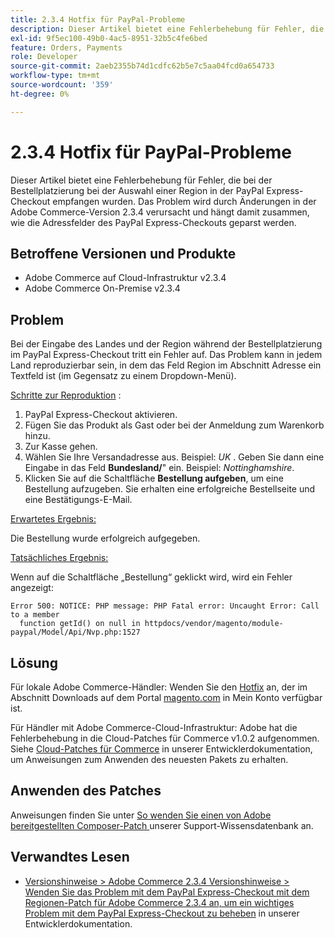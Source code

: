 ```yaml
---
title: 2.3.4 Hotfix für PayPal-Probleme
description: Dieser Artikel bietet eine Fehlerbehebung für Fehler, die bei der Bestellplatzierung bei der Auswahl einer Region in der PayPal Express-Checkout empfangen wurden. Das Problem wird durch Änderungen in der Adobe Commerce-Version 2.3.4 verursacht und hängt damit zusammen, wie die Adressfelder des PayPal Express-Checkouts geparst werden.
exl-id: 9f5ec100-49b0-4ac5-8951-32b5c4fe6bed
feature: Orders, Payments
role: Developer
source-git-commit: 2aeb2355b74d1cdfc62b5e7c5aa04fcd0a654733
workflow-type: tm+mt
source-wordcount: '359'
ht-degree: 0%

---
```


# 2.3.4 Hotfix für PayPal-Probleme

Dieser Artikel bietet eine Fehlerbehebung für Fehler, die bei der Bestellplatzierung bei der Auswahl einer Region in der PayPal Express-Checkout empfangen wurden. Das Problem wird durch Änderungen in der Adobe Commerce-Version 2.3.4 verursacht und hängt damit zusammen, wie die Adressfelder des PayPal Express-Checkouts geparst werden.

## Betroffene Versionen und Produkte

* Adobe Commerce auf Cloud-Infrastruktur v2.3.4
* Adobe Commerce On-Premise v2.3.4

## Problem

Bei der Eingabe des Landes und der Region während der Bestellplatzierung im PayPal Express-Checkout tritt ein Fehler auf. Das Problem kann in jedem Land reproduzierbar sein, in dem das Feld Region im Abschnitt Adresse ein Textfeld ist (im Gegensatz zu einem Dropdown-Menü).

<u>Schritte zur Reproduktion</u> :

1. PayPal Express-Checkout aktivieren.
1. Fügen Sie das Produkt als Gast oder bei der Anmeldung zum Warenkorb hinzu.
1. Zur Kasse gehen.
1. Wählen Sie Ihre Versandadresse aus. Beispiel: *UK* . Geben Sie dann eine Eingabe in das Feld **Bundesland/**&quot; ein. Beispiel: *Nottinghamshire*.
1. Klicken Sie auf die Schaltfläche **Bestellung aufgeben**, um eine Bestellung aufzugeben. Sie erhalten eine erfolgreiche Bestellseite und eine Bestätigungs-E-Mail.

<u>Erwartetes Ergebnis:</u>

Die Bestellung wurde erfolgreich aufgegeben.

<u>Tatsächliches Ergebnis:</u>

Wenn auf die Schaltfläche „Bestellung“ geklickt wird, wird ein Fehler angezeigt:

```
Error 500: NOTICE: PHP message: PHP Fatal error: Uncaught Error: Call to a member
  function getId() on null in httpdocs/vendor/magento/module-paypal/Model/Api/Nvp.php:1527
```

## Lösung

Für lokale Adobe Commerce-Händler: Wenden Sie den [Hotfix](https://magento.com/tech-resources/download#download2353) an, der im Abschnitt Downloads auf dem Portal [magento.com](https://magento.com) in Mein Konto verfügbar ist.

Für Händler mit Adobe Commerce-Cloud-Infrastruktur: Adobe hat die Fehlerbehebung in die Cloud-Patches für Commerce v1.0.2 aufgenommen. Siehe [Cloud-Patches für Commerce](https://experienceleague.adobe.com/de/docs/commerce-cloud-service/user-guide/release-notes/cloud-patches?itm_source=devdocs&amp;itm_medium=quick_search&amp;itm_campaign=federated_search&amp;itm_term=cloud%20patche) in unserer Entwicklerdokumentation, um Anweisungen zum Anwenden des neuesten Pakets zu erhalten.

## Anwenden des Patches

Anweisungen finden Sie unter [So wenden Sie einen von Adobe bereitgestellten Composer-Patch ](/help/how-to/general/how-to-apply-a-composer-patch-provided-by-magento.md) unserer Support-Wissensdatenbank an.

## Verwandtes Lesen

* [Versionshinweise > Adobe Commerce 2.3.4 Versionshinweise > Wenden Sie das Problem mit dem PayPal Express-Checkout mit dem Regionen-Patch für Adobe Commerce 2.3.4 an, um ein wichtiges Problem mit dem PayPal Express-Checkout zu beheben](https://commerce-docs.github.io/devdocs-archive/2.3/guides/v2.3/release-notes/release-notes-2-3-4-commerce.html#apply-the-paypal-express-checkout-issue-with-region-patch-for-magento-234-to-address-a-critical-paypal-express-checkout-issue) in unserer Entwicklerdokumentation.
